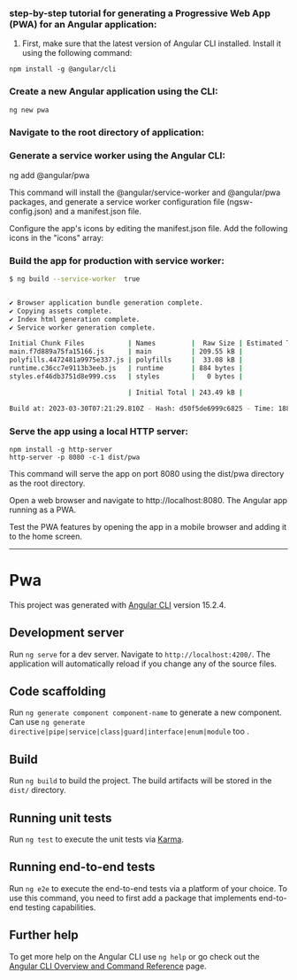  ### step-by-step tutorial for generating a Progressive Web App (PWA) for an Angular application:

1. First, make sure that the latest version of Angular CLI installed. Install it using the following command:

```
npm install -g @angular/cli
```


### Create a new Angular application using the CLI:
```
ng new pwa
```

### Navigate to the root directory of application:

### Generate a service worker using the Angular CLI:

ng add @angular/pwa

This command will install the @angular/service-worker and @angular/pwa packages, and generate a service worker configuration file (ngsw-config.json) and a manifest.json file.

Configure the app's icons by editing the manifest.json file. Add the following icons in the "icons" array:

### Build the app for production with service worker:
```bash
$ ng build --service-worker  true


✔ Browser application bundle generation complete.
✔ Copying assets complete.
✔ Index html generation complete.
✔ Service worker generation complete.

Initial Chunk Files           | Names         |  Raw Size | Estimated Transfer Size
main.f7d889a75fa15166.js      | main          | 209.55 kB |                56.96 kB
polyfills.4472481a9975e337.js | polyfills     |  33.08 kB |                10.67 kB
runtime.c36cc7e9113b3eeb.js   | runtime       | 884 bytes |               508 bytes
styles.ef46db3751d8e999.css   | styles        |   0 bytes |                       -

                              | Initial Total | 243.49 kB |                68.12 kB

Build at: 2023-03-30T07:21:29.810Z - Hash: d50f5de6999c6825 - Time: 18895ms
```

### Serve the app using a local HTTP server:

```
npm install -g http-server
http-server -p 8080 -c-1 dist/pwa

```

This command will serve the app on port 8080 using the dist/pwa directory as the root directory.

Open a web browser and navigate to http://localhost:8080. The Angular app running as a PWA.

Test the PWA features by opening the app in a mobile browser and adding it to the home screen. 


---

# Pwa

This project was generated with [Angular CLI](https://github.com/angular/angular-cli) version 15.2.4.

## Development server

Run `ng serve` for a dev server. Navigate to `http://localhost:4200/`. The application will automatically reload if you change any of the source files.

## Code scaffolding

Run `ng generate component component-name` to generate a new component. Can use `ng generate directive|pipe|service|class|guard|interface|enum|module` too .

## Build

Run `ng build` to build the project. The build artifacts will be stored in the `dist/` directory.

## Running unit tests

Run `ng test` to execute the unit tests via [Karma](https://karma-runner.github.io).

## Running end-to-end tests

Run `ng e2e` to execute the end-to-end tests via a platform of your choice. To use this command, you need to first add a package that implements end-to-end testing capabilities.

## Further help

To get more help on the Angular CLI use `ng help` or go check out the [Angular CLI Overview and Command Reference](https://angular.io/cli) page.
